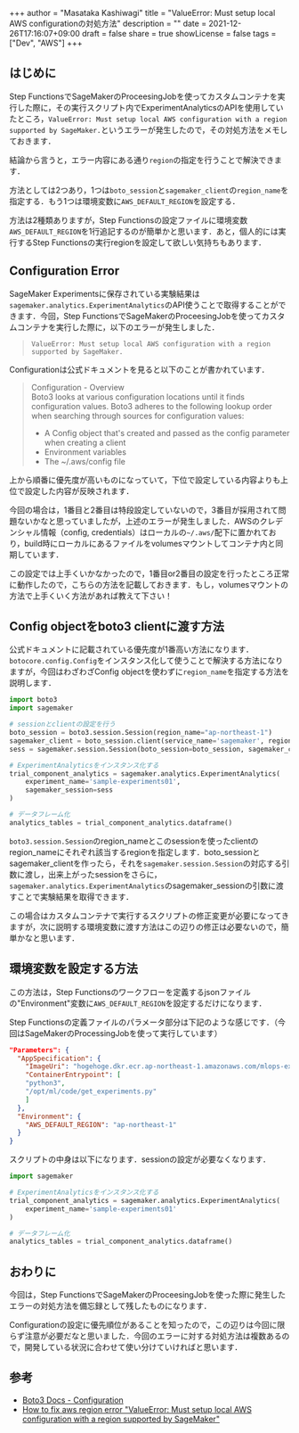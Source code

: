 +++
author = "Masataka Kashiwagi"
title = "ValueError: Must setup local AWS configurationの対処方法"
description = ""
date = 2021-12-26T17:16:07+09:00
draft = false
share = true
showLicense = false
tags = ["Dev", "AWS"]
+++

## はじめに
Step FunctionsでSageMakerのProceesingJobを使ってカスタムコンテナを実行した際に，その実行スクリプト内でExperimentAnalyticsのAPIを使用していたところ，`ValueError: Must setup local AWS configuration with a region supported by SageMaker.`というエラーが発生したので，その対処方法をメモしておきます．

結論から言うと，エラー内容にある通り`region`の指定を行うことで解決できます．

方法としては2つあり，1つは`boto_session`と`sagemaker_client`の`region_name`を指定する．もう1つは環境変数に`AWS_DEFAULT_REGION`を設定する．

方法は2種類ありますが，Step Functionsの設定ファイルに環境変数`AWS_DEFAULT_REGION`を1行追記するのが簡単かと思います．あと，個人的には実行するStep Functionsの実行regionを設定して欲しい気持ちもあります．

## Configuration Error
SageMaker Experimentsに保存されている実験結果は`sagemaker.analytics.ExperimentAnalytics`のAPI使うことで取得することができます．今回，Step FunctionsでSageMakerのProceesingJobを使ってカスタムコンテナを実行した際に，以下のエラーが発生しました．

> `ValueError: Must setup local AWS configuration with a region supported by SageMaker.`

Configurationは公式ドキュメントを見ると以下のことが書かれています．

> Configuration - Overview <br>
> Boto3 looks at various configuration locations until it finds configuration values. Boto3 adheres to the following lookup order when searching through sources for configuration values:
> - A Config object that's created and passed as the config parameter when creating a client
> - Environment variables
> - The ~/.aws/config file

上から順番に優先度が高いものになっていて，下位で設定している内容よりも上位で設定した内容が反映されます．

今回の場合は，1番目と2番目は特段設定していないので，3番目が採用されて問題ないかなと思っていましたが，上述のエラーが発生しました．AWSのクレデンシャル情報（config, credentials）はローカルの`~/.aws/`配下に置かれており，build時にローカルにあるファイルをvolumesマウントしてコンテナ内と同期しています．

この設定では上手くいかなかったので，1番目or2番目の設定を行ったところ正常に動作したので，こちらの方法を記載しておきます．もし，volumesマウントの方法で上手くいく方法があれば教えて下さい！

## Config objectをboto3 clientに渡す方法
公式ドキュメントに記載されている優先度が1番高い方法になります．`botocore.config.Config`をインスタンス化して使うことで解決する方法になりますが，今回はわざわざConfig objectを使わずに`region_name`を指定する方法を説明します．

```python
import boto3
import sagemaker

# sessionとclientの設定を行う
boto_session = boto3.session.Session(region_name="ap-northeast-1")
sagemaker_client = boto_session.client(service_name='sagemaker', region_name="ap-northeast-1")
sess = sagemaker.session.Session(boto_session=boto_session, sagemaker_client=sagemaker_client)

# ExperimentAnalyticsをインスタンス化する
trial_component_analytics = sagemaker.analytics.ExperimentAnalytics(
    experiment_name='sample-experiments01',
    sagemaker_session=sess
)

# データフレーム化
analytics_tables = trial_component_analytics.dataframe()
```

`boto3.session.Session`のregion_nameとこのsessionを使ったclientのregion_nameにそれぞれ該当するregionを指定します．boto_sessionとsagemaker_clientを作ったら，それを`sagemaker.session.Session`の対応する引数に渡し，出来上がったsessionをさらに，`sagemaker.analytics.ExperimentAnalytics`のsagemaker_sessionの引数に渡すことで実験結果を取得できます．

この場合はカスタムコンテナで実行するスクリプトの修正変更が必要になってきますが，次に説明する環境変数に渡す方法はこの辺りの修正は必要ないので，簡単かなと思います．

## 環境変数を設定する方法
この方法は，Step Functionsのワークフローを定義するjsonファイルの"Environment"変数に`AWS_DEFAULT_REGION`を設定するだけになります．

Step Functionsの定義ファイルのパラメータ部分は下記のような感じです．（今回はSageMakerのProcessingJobを使って実行しています）

```json
"Parameters": {
  "AppSpecification": {
    "ImageUri": "hogehoge.dkr.ecr.ap-northeast-1.amazonaws.com/mlops-experiments:latest",
    "ContainerEntrypoint": [
    "python3",
    "/opt/ml/code/get_experiments.py"
    ]
  },
  "Environment": {
    "AWS_DEFAULT_REGION": "ap-northeast-1"
  }
}
```

スクリプトの中身は以下になります．sessionの設定が必要なくなります．

```python
import sagemaker

# ExperimentAnalyticsをインスタンス化する
trial_component_analytics = sagemaker.analytics.ExperimentAnalytics(
    experiment_name='sample-experiments01'
)

# データフレーム化
analytics_tables = trial_component_analytics.dataframe()
```

## おわりに
今回は，Step FunctionsでSageMakerのProceesingJobを使った際に発生したエラーの対処方法を備忘録として残したものになります．

Configurationの設定に優先順位があることを知ったので，この辺りは今回に限らず注意が必要だなと思いました．今回のエラーに対する対処方法は複数あるので，開発している状況に合わせて使い分けていければと思います．


## 参考
- [Boto3 Docs - Configuration](https://boto3.amazonaws.com/v1/documentation/api/latest/guide/configuration.html)
- [How to fix aws region error "ValueError: Must setup local AWS configuration with a region supported by SageMaker"](https://stackoverflow.com/questions/55869651/how-to-fix-aws-region-error-valueerror-must-setup-local-aws-configuration-with)